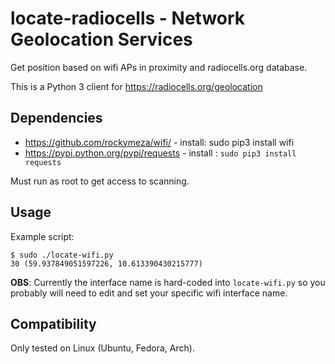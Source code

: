 # locate-radiocells - Network Geolocation Services

Get position based on wifi APs in proximity and radiocells.org database.

This is a Python 3 client for https://radiocells.org/geolocation

## Dependencies
* https://github.com/rockymeza/wifi/ - install: sudo pip3 install wifi
* https://pypi.python.org/pypi/requests - install : `sudo pip3 install requests`

Must run as root to get access to scanning.

## Usage

Example script:

```
$ sudo ./locate-wifi.py
30 (59.937849051597226, 10.613390430215777)
```

**OBS**: Currently the interface name is hard-coded into `locate-wifi.py` so you probably will need to edit and set your specific wifi interface name.

## Compatibility

Only tested on Linux (Ubuntu, Fedora, Arch).
